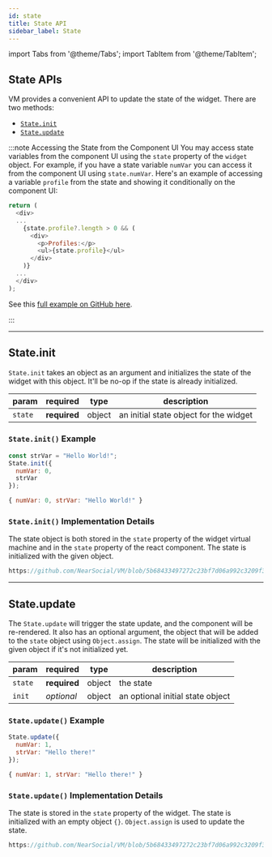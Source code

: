 ```yaml
---
id: state
title: State API
sidebar_label: State
---
```

import Tabs from '@theme/Tabs';
import TabItem from '@theme/TabItem';

## State APIs

VM provides a convenient API to update the state of the widget. There are two methods:
- [`State.init`](#stateinit)
- [`State.update`](#stateupdate)

:::note Accessing the State from the Component UI
You may access state variables from the component UI using the `state` property of the `widget` object. For example, if you have a state variable `numVar` you can access it from the component UI using `state.numVar`. Here's an example of accessing a variable `profile` from the state and showing it conditionally on the component UI:

```javascript
return (
  <div>
  ...
    {state.profile?.length > 0 && (
      <div>
        <p>Profiles:</p>
        <ul>{state.profile}</ul>
      </div>
    )}
  ...
  </div>
);
```

See this [full example on GitHub here](https://github.com/near/near-search/blob/main/widget/SearchBar.jsx).

:::

---

## State.init

`State.init` takes an object as an argument and initializes the state of the widget with this object. It'll be no-op if the state is already initialized.

 | param      |  required     | type               | description                                                           |
 |-----------|-----------|-------------------------|-----------------------------------------------------------------------|
 | `state`      |  **required** | object   | an initial state object for the widget  |

### `State.init()` Example

<Tabs>
<TabItem value="request" label="Request" default>

```js
const strVar = "Hello World!";
State.init({
  numVar: 0,
  strVar
});
```

</TabItem>
<TabItem value="response" label="Response">

```js
{ numVar: 0, strVar: "Hello World!" }
```

</TabItem>
</Tabs>

### `State.init()` Implementation Details

The state object is both stored in the `state` property of the widget virtual machine and in the `state` property of the react component. The state is initialized with the given object.

```js reference title="VM.js"
https://github.com/NearSocial/VM/blob/5b68433497272c23bf7d06a992c3209f3c97a2b5/src/lib/vm/vm.js#L754-L773
```

---

## State.update

The `State.update` will trigger the state update, and the component will be re-rendered.
It also has an optional argument, the object that will be added to the `state` object using `Object.assign`.
The state will be initialized with the given object if it's not initialized yet.

 | param      |  required     | type               | description                                                           |
 |-----------|-----------|-------------------------|-----------------------------------------------------------------------|
 | `state`      |  **required** | object   | the state  |
 | `init`      |  _optional_ | object   | an optional initial state object  |

### `State.update()` Example

<Tabs>
<TabItem value="request" label="Request" default>

```js
State.update({
  numVar: 1,
  strVar: "Hello there!"
});
```

</TabItem>
<TabItem value="response" label="Response">

```js
{ numVar: 1, strVar: "Hello there!" }
```

</TabItem>
</Tabs>

### `State.update()` Implementation Details

The state is stored in the `state` property of the widget. The state is initialized with an empty object `{}`. `Object.assign` is used to update the state.

```js reference title="VM.js"
https://github.com/NearSocial/VM/blob/5b68433497272c23bf7d06a992c3209f3c97a2b5/src/lib/vm/vm.js#L774-L786
```
